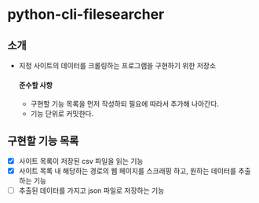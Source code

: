 # python-cli-filesearcher

## 소개

- 지정 사이트의 데이터를 크롤링하는 프로그램을 구현하기 위한 저장소
    #### 준수할 사항
  - 구현할 기능 목록을 먼저 작성하되 필요에 따라서 추가해 나아간다.
  - 기능 단위로 커밋한다.
## 구현할 기능 목록

- [x]  사이트 목록이 저장된 csv 파일을 읽는 기능
- [x] 사이트 목록 내 해당하는 경로의 웹 페이지를 스크래핑 하고, 원하는 데이터를 추출하는 기능
- [ ] 추출된 데이터를 가지고 json 파일로 저장하는 기능